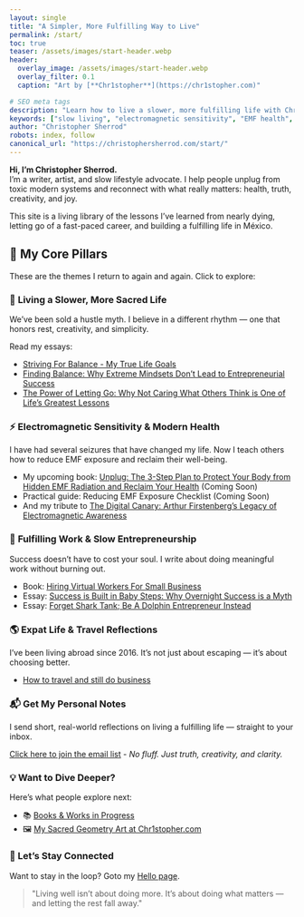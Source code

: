```yaml
---
layout: single
title: "A Simpler, More Fulfilling Way to Live"
permalink: /start/
toc: true
teaser: /assets/images/start-header.webp
header:
  overlay_image: /assets/images/start-header.webp
  overlay_filter: 0.1
  caption: "Art by [**Chr1stopher**](https://chr1stopher.com)"

# SEO meta tags
description: "Learn how to live a slower, more fulfilling life with Christopher Sherrod—writer, artist, and slow lifestyle advocate. Explore his core teachings on balance, health, creativity, and expat life."
keywords: ["slow living", "electromagnetic sensitivity", "EMF health", "fulfilling work", "digital nomad", "expat lifestyle", "creative entrepreneur", "Christopher Sherrod"]
author: "Christopher Sherrod"
robots: index, follow
canonical_url: "https://christophersherrod.com/start/"
---
```

**Hi, I’m Christopher Sherrod.**  
I’m a writer, artist, and slow lifestyle advocate. I help people unplug from toxic modern systems and reconnect with what really matters: health, truth, creativity, and joy.

This site is a living library of the lessons I’ve learned from nearly dying, letting go of a fast-paced career, and building a fulfilling life in México.

## 🧱 My Core Pillars

These are the themes I return to again and again. Click to explore:
### 🌿 **Living a Slower, More Sacred Life**

We’ve been sold a hustle myth. I believe in a different rhythm — one that honors rest, creativity, and simplicity.

Read my essays:
- [Striving For Balance - My True Life Goals](https://christophersherrod.com/striving-for-balance/)
- [Finding Balance: Why Extreme Mindsets Don’t Lead to Entrepreneurial Success](https://christophersherrod.com/finding-balance/)
- [The Power of Letting Go: Why Not Caring What Others Think is One of Life’s Greatest Lessons](https://christophersherrod.com/power-of-letting-go/)

### ⚡️ **Electromagnetic Sensitivity & Modern Health**

I have had several seizures that have changed my life. Now I teach others how to reduce EMF exposure and reclaim their well-being.

- My upcoming book: [Unplug: The 3-Step Plan to Protect Your Body from Hidden EMF Radiation and Reclaim Your Health](https://christophersherrod.com/unplug) (Coming Soon)
- Practical guide: Reducing EMF Exposure Checklist (Coming Soon)
- And my tribute to [The Digital Canary: Arthur Firstenberg’s Legacy of Electromagnetic Awareness](https://christophersherrod.com/arthur-firstenberg/)

### 🐬 **Fulfilling Work & Slow Entrepreneurship**

Success doesn’t have to cost your soul. I write about doing meaningful work without burning out.

- Book: [Hiring Virtual Workers For Small Business](https://amzn.to/2FvAxx9)  
- Essay: [Success is Built in Baby Steps: Why Overnight Success is a Myth](https://christophersherrod.com/baby-steps/)
- Essay: [Forget Shark Tank; Be A Dolphin Entrepreneur Instead](https://christophersherrod.com/dolphin-entrepreneur/)  

### 🌎 **Expat Life & Travel Reflections**

I’ve been living abroad since 2016. It’s not just about escaping — it’s about choosing better.

- [How to travel and still do business](https://christophersherrod.com/how-to-travel-and-still-do-business/)

### 📬 Get My Personal Notes

I send short, real-world reflections on living a fulfilling life — straight to your inbox.

[Click here to join the email list](https://christophersherrod.com/newsletter/) - _No fluff. Just truth, creativity, and clarity._

### 💡 Want to Dive Deeper?

Here’s what people explore next:

- 📚 [Books & Works in Progress](https://christophersherrod.com/books/)
- 🖼 [My Sacred Geometry Art at Chr1stopher.com](https://Chr1stopher.com)

### 👋 Let’s Stay Connected
Want to stay in the loop? Goto my [Hello page](/hello).

> "Living well isn’t about doing more. It’s about doing what matters — and letting the rest fall away."